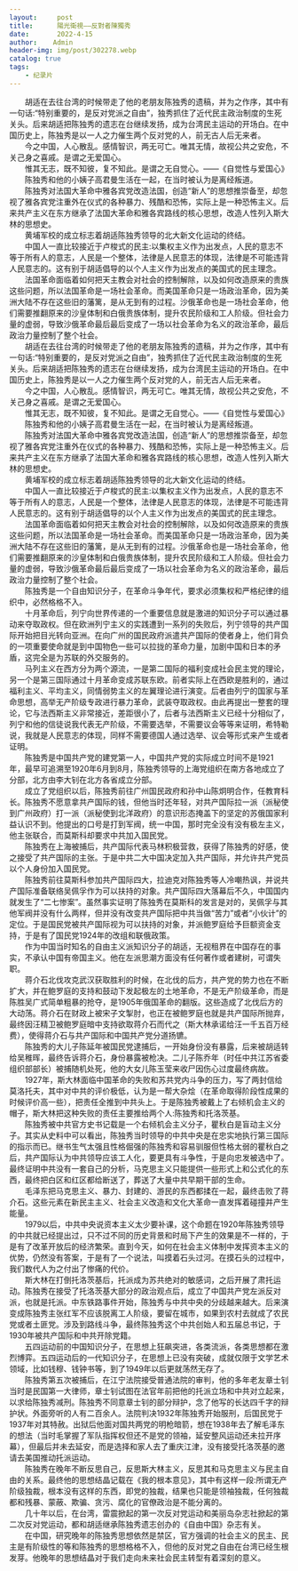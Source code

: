 ```yaml
---
layout:     post
title:      陽光衛視——反對者陳獨秀
date:       2022-4-15
author:    Admin
header-img: img/post/302278.webp
catalog: true
tags:
    - 纪录片
---
```

&emsp;&emsp;胡适在去往台湾的时候带走了他的老朋友陈独秀的遗稿，并为之作序，其中有一句话:“特别重要的，是反对党派之自由”，独秀抓住了近代民主政治制度的生死关头。后来胡适把陈独秀的遗志在台继续发扬，成为台湾民主运动的开场白。在中国历史上，陈独秀是以一人之力催生两个反对党的人，前无古人后无来者。
<br>
&emsp;&emsp;今之中国，人心散乱。感情智识，两无可亡。唯其无情，故视公共之安危，不关己身之喜戚。是谓之无爱国心。
<br>
&emsp;&emsp;惟其无志，既不知彼，复不知此。是谓之无自觉心。——《自觉性与爱国心》
<br>
&emsp;&emsp;陈独秀和他的小姨子高君曼生活在一起，在当时被认为是离经叛道。
<br>
&emsp;&emsp;陈独秀对法国大革命中雅各宾党改造法国，创造“新人”的思想推崇备至，却忽视了雅各宾党注重外在仪式的各种暴力、残酷和恐怖，实际上是一种恐怖主义。后来共产主义在东方继承了法国大革命和雅各宾路线的核心思想，改造人性列入斯大林的思想史。
<br>
&emsp;&emsp;黄埔军校的成立标志着胡适陈独秀领导的北大新文化运动的终结。
<br>
&emsp;&emsp;中国人一直比较接近于卢梭式的民主:以集权主义作为出发点，人民的意志不等于所有人的意志，人民是一个整体，法律是人民意志的体现，法律是不可能违背人民意志的。这有别于胡适倡导的以个人主义作为出发点的美国式的民主理念。
<br>
&emsp;&emsp;法国革命面临着如何把天主教会对社会的控制解除，以及如何改造原来的贵族这些问题，所以法国革命是一场社会革命。而美国革命只是一场政治革命，因为美洲大陆不存在这些旧的藩篱，是从无到有的过程。沙俄革命也是一场社会革命，他们需要推翻原来的沙皇体制和白俄贵族体制，提升农民阶级和工人阶级。但社会力量的虚弱，导致沙俄革命最后最后变成了一场以社会革命为名义的政治革命，最后政治力量控制了整个社会。
<br>
&emsp;&emsp;胡适在去往台湾的时候带走了他的老朋友陈独秀的遗稿，并为之作序，其中有一句话:“特别重要的，是反对党派之自由”，独秀抓住了近代民主政治制度的生死关头。后来胡适把陈独秀的遗志在台继续发扬，成为台湾民主运动的开场白。在中国历史上，陈独秀是以一人之力催生两个反对党的人，前无古人后无来者。
<br>
&emsp;&emsp;今之中国，人心散乱。感情智识，两无可亡。唯其无情，故视公共之安危，不关己身之喜戚。是谓之无爱国心。
<br>
&emsp;&emsp;惟其无志，既不知彼，复不知此。是谓之无自觉心。——《自觉性与爱国心》
<br>
&emsp;&emsp;陈独秀和他的小姨子高君曼生活在一起，在当时被认为是离经叛道。
<br>
&emsp;&emsp;陈独秀对法国大革命中雅各宾党改造法国，创造“新人”的思想推崇备至，却忽视了雅各宾党注重外在仪式的各种暴力、残酷和恐怖，实际上是一种恐怖主义。后来共产主义在东方继承了法国大革命和雅各宾路线的核心思想，改造人性列入斯大林的思想史。
<br>
&emsp;&emsp;黄埔军校的成立标志着胡适陈独秀领导的北大新文化运动的终结。
<br>
&emsp;&emsp;中国人一直比较接近于卢梭式的民主:以集权主义作为出发点，人民的意志不等于所有人的意志，人民是一个整体，法律是人民意志的体现，法律是不可能违背人民意志的。这有别于胡适倡导的以个人主义作为出发点的美国式的民主理念。
<br>
&emsp;&emsp;法国革命面临着如何把天主教会对社会的控制解除，以及如何改造原来的贵族这些问题，所以法国革命是一场社会革命。而美国革命只是一场政治革命，因为美洲大陆不存在这些旧的藩篱，是从无到有的过程。沙俄革命也是一场社会革命，他们需要推翻原来的沙皇体制和白俄贵族体制，提升农民阶级和工人阶级。但社会力量的虚弱，导致沙俄革命最后最后变成了一场以社会革命为名义的政治革命，最后政治力量控制了整个社会。
<br>
&emsp;&emsp;陈独秀是一个自由知识分子，在革命斗争年代，要求必须集权和严格纪律的组织中，必然格格不入。
<br>
&emsp;&emsp;十月革命后，列宁向世界传递的一个重要信息就是激进的知识分子可以通过暴动来夺取政权。但在欧洲列宁主义的实践遭到一系列的失败后，列宁领导的共产国际开始把目光转向亚洲。在向广州的国民政府派遣共产国际的使者身上，他们背负的一项重要使命就是到中国物色一些可以拉拢的革命力量，加剧中国和日本的矛盾，这完全是为苏联的外交服务的。
<br>
&emsp;&emsp;马列主义在西方分为两个源流，一是第二国际的福利变成社会民主党的理论，另一个是第三国际通过十月革命变成苏联东欧。前者实际上在西欧是胜利的，通过福利主义、平均主义，同情弱势主义的左翼理论进行演变。后者由列宁的国家与革命思想，高举无产阶级专政进行暴力革命，武装夺取政权。由此再提出一整套的理论，它与法西斯主义非常接近，差距很小了，后者与法西斯主义已经十分相似了，列宁和他的信徒说我代表无产阶级，不需要选举，不需要议会等等来证明，希特勒说，我就是人民意志的体现，同样不需要德国人通过选举、议会等形式来产生或者证明。
<br>
&emsp;&emsp;陈独秀是中国共产党的建党第一人，中国共产党的实际成立时间不是1921年，最早可追溯至1920年6月到8月，陈独秀领导的上海党组织在南方各地成立了分部，北方由李大钊在北方各省成立分部。
<br>
&emsp;&emsp;成立了党组织以后，陈独秀前往广州国民政府和孙中山陈炯明合作，任教育科长。陈独秀不愿意拿共产国际的钱，但他当时还年轻，对共产国际拉一派（派秘使到广州政府）打一派（派秘使到北洋政府）的意识形态掩盖下的坚定的苏俄国家利益认识不到。他提出的口号是打到军阀，统一中国，那时完全没有没有极左主义，他主张联合，而莫斯科却要求中共加入国民党。
<br>
&emsp;&emsp;陈独秀在上海被捕后，共产国际代表马林积极营救，获得了陈独秀的好感，使之接受了共产国际的主张。于是中共二大中国决定加入共产国际，并允许共产党员以个人身份加入国民党。
<br>
&emsp;&emsp;陈独秀前往莫斯科参加共产国际四大，拉迪克对陈独秀等人冷嘲热讽，并说共产国际准备联络吴佩孚作为可以扶持的对象。共产国际四大落幕后不久，中国国内就发生了“二七惨案”。虽然事实证明了陈独秀在莫斯科的发言是对的，吴佩孚与其他军阀并没有什么两样，但并没有改变共产国际把中共当做“苦力”或者“小伙计”的定位。于是国民党被共产国际视为可以扶持的对象，并派鲍罗庭给予巨额资金支持，于是有了国民党1924年的改组和联俄政策。
<br>
&emsp;&emsp;作为中国当时知名的自由主义派知识分子的胡适，无视租界在中国存在的事实，不承认中国有帝国主义。他在左派思潮方面没有任何著作或者建树，可谓失职。
<br>
&emsp;&emsp;蒋介石北伐攻克武汉获取胜利的时候，在北伐的后方，共产党的势力也在不断扩大，并在鲍罗庭的支持和鼓动下发起极左的土地革命，不是无产阶级革命，而是陈胜吴广式简单粗暴的抢夺，是1905年俄国革命的翻版。这些造成了北伐后方的大动荡。蒋介石在财政上被宋子文掣肘，也正在被鲍罗庭也就是共产国际所抛弃，最终因汪精卫被鲍罗庭暗中支持欲取蒋介石而代之（斯大林承诺给汪一千五百万经费），使得蒋介石与共产国际和中国共产党分道扬镳。
<br>
&emsp;&emsp;陈独秀的大儿子陈延年被国民党逮捕后，一开始身份没有暴露，后来被胡适转给吴稚晖，最终告诉蒋介石，身份暴露被枪决。二儿子陈乔年（时任中共江苏省委组织部部长）被捕随机处死，他的大女儿陈玉莹来收尸因伤心过度最终病故。
<br>
&emsp;&emsp;1927年，斯大林面临中国革命的失败和苏共党内斗争的压力，写了两封信给莫洛托夫，其中对中共的评价极低，认为是一帮大杂烩（在革命取得阶段性成果的时候评价高一些），把责任全推到中共头上。于是陈独秀被戴上了右倾机会主义的帽子，斯大林把这种失败的责任主要推给两个人:陈独秀和托洛茨基。
<br>
&emsp;&emsp;陈独秀被中共官方史书记载是一个右倾机会主义分子，瞿秋白是盲动主义分子。其实从史料中可以看出，陈独秀当时领导的中共中央是在忠实地执行第三国际的指示而已。继书生气太强且性格倔强的陈独秀和容易驯服但性格太弱的瞿秋白之后，共产国际认为中共领导应该工人化，要更具有斗争性，于是向忠发被选中了。最终证明中共没有一套自己的分析，马克思主义只能提供一些形式上和公式化的东西，最终把白区和红区都给断送了，葬送了大量中共早期干部的生命。
<br>
&emsp;&emsp;毛泽东把马克思主义、暴力、封建的、游民的东西都揉在一起，最终击败了蒋介石。这些元素在新民主主义、社会主义改造和文化大革命一直发挥着碰撞并产生能量。
<br>
&emsp;&emsp;1979以后，中共中央说资本主义太少要补课，这个命题在1920年陈独秀领导的中共就已经提出过，只不过不同的历史背景和时局下产生的效果是不一样的，于是有了改革开放后的经济繁荣。直到今天，如何在社会主义体制中发挥资本主义的优势，仍然没有答案，于是有了一个说法，叫摸着石头过河。在摸石头的过程中，我们数代人为之付出了惨痛的代价。
<br>
&emsp;&emsp;斯大林在打倒托洛茨基后，托派成为苏共绝对的敏感词，之后开展了肃托运动。陈独秀在接受了托洛茨基大部分的政治观点后，成立了中国共产党左派反对派，也就是托派。中东铁路事件开始，陈独秀与中共中央的分歧越来越大。后来演变成陈独秀主张红军不应该脱离工人阶级，要留在城市，如果到农村去就成了农民党或者土匪党。涉及到路线斗争，最终陈独秀这个中共创始人和五届总书记，于1930年被共产国际和中共开除党籍。
<br>
&emsp;&emsp;五四运动前的中国知识分子，在思想上狂飙突进，各类流派，各类思想都在激烈博弈。五四运动后的一代知识分子，在思想上已没有突破，成就仅限于文学艺术领域，比如钱穆、钱钟书等，到了1949年以后更就荡然无存了。
<br>
&emsp;&emsp;陈独秀第五次被捕后，在江宁法院接受普通法院的审判，他的多年老友章士钊当时是民国第一大律师，章士钊试图在法官年前把他的托派立场和中共对立起来，以求给陈独秀减刑。陈独秀不同意章士钊的部分辩护，念了他写的长达四千字的辩护状。外面旁听的人有二百余人。法院判决1932年陈独秀开始服刑，后国民党于1937年对其特赦。出狱后他面对国共两党的明枪暗箭，想在1938年去了解毛泽东的想法（当时毛掌握了军队指挥权但还不是党的领袖，延安整风运动还未拉开序幕），但最后并未去延安，而是选择和家人去了重庆江津，没有接受托洛茨基的邀请去美国推动托派运动。
<br>
&emsp;&emsp;陈独秀在晚年不断反思自己，反思斯大林主义，反思其和马克思主义与民主自由的关系。最终他的思想结晶记载在《我的根本意见》，其中有这样一段:所谓无产阶级独裁，根本没有这样的东西，即党的独裁，结果也只能是领袖独裁，任何独裁都和残暴、蒙蔽、欺骗、贪污、腐化的官僚政治是不能分离的。
<br>
&emsp;&emsp;几十年以后，在台湾，雷震掀起的第一次反对党运动和美丽岛杂志社掀起的第二次反对党运动，都和胡适继承陈独秀遗志创办的《自由中国》杂志有关。
<br>
&emsp;&emsp;在中国，研究晚年的陈独秀思想依然是禁区，官方强调的社会主义的民主、民主是有阶级性的等和陈独秀的思想格格不入，但他的反对党之自由在台湾已经生根发芽。他晚年的思想结晶对于我们走向未来社会民主转型有着深刻的意义。